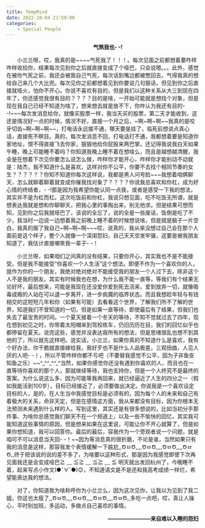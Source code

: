 ```yaml
---
title: TempMind
date: 2022-10-04 21:59:00
categories:
    - Special People
---
```

<p style="text-indent:2em;text-align:center;font-weight:bold">
气煞我也- -!
</p> 

<p style="text-indent:2em">
小兰兰呀，哎，我真的是~~~~气死我了！！！。每次见面之前都想着要咋样咋样收拾你，结果每次见到你之后就直接变成了个哑巴，只会说嗯。。。此外，感觉在被你气死之前，我还会被我自己气死，每次话到嘴边都被憋回去，气得我真的想给自己来几个大比兜。每次见你之前都想着见到你要说几句狠话，但见到你之后直接就哑火，怕你不开心。你说不喜欢有目的，但是我们以这种关系从大三到现在四年了，你还感觉我很有目的？？？？目的是啥，一开始可能就是想找个对象，但是现在我自己已经不知道为啥了，想来想去就是放不下，你咋认为我还有目的- -!~~~每次发消息给你，就像买股票一样，我当天买的股票，第二天才能收到，这还是情况好一点的时候，情况不好，直接一个月之后，~啊~啊~啊~~我真的是咬牙切齿~啊~啊~啊~~，打电话永远接不通，哪天要是挂了，临死前想说点真心话，直接死不瞑目。真的，每次发消息不回，打电话打不通，我都想着要是知道你家地址，恨不得直接飞去你家，狠狠地给你屁股来两巴掌。还记得我说我白天如果午睡，晚上可能睡不着吗？你知道我晚上睡不着在想啥么，而且是越想越清醒，我全是在想着下次见你要怎么说怎么做，咋样你才能开心，咋样你才能别动不动就是：陆杰，我不知道什么是喜欢，这样对你不公平，你要不去找个相同节奏的女生？？？？？？你知不知道你每次这样说，我都是黑人问号脸~~~我想着咱俩聊天，怎么就聊着聊着就变成你催我找对象了？？？？你说我总喜欢和你杠，成为好心情的终结者，- -!那是因为我希望你能认同一点我，或者是感受一下我的想法，其实并不是为杠而杠。这次吃饭前和你杠，我说只想见面，吃不吃饭无所谓，就是想表达我就是想和你聊聊天，把我心里的事掏出来，别无他求。但是结果可想而知，见到你之后我就哑巴了，该说的全忘了，说的全是一些废话，饭倒是吃了不少，我当时一边说一边想着我之前晚上睡不着的时候想说啥，但是就是脑子一片空白，我真的服了我自己~啊~啊~啊~~~哎，说真的，我从来没想过自己会在那个人面前是这个样子，整个人就像一个深闺怨妇，自己天天空发牢骚，这要是被我朋友知道了，我估计直接嘲笑我一辈子- -！
<p>
<p style="text-indent:2em">
小兰兰呀，如果咱们之间真的没有结果，只要你开心，其实我也不是不能接受。但是我不能接受“你喜欢一个人生活”这个想法。即便不作为一个喜欢你的人，就作为你的一个朋友，我绝对绝对绝对不能接受我的朋友一个人过下去，除非这个人不是我的朋友。其实有时候我也在想，为什么我不能一直等，等我们有个结果无论好坏，最后想来，可能是我现在还没爱你爱到死去活来，爱到放弃一切，就像吸毒成瘾的人站在可以退一步离开，进一步疯魔的临界状态。而且我想趁年轻与有钱相交的这短短几年和你（如果有可能）去看看这个世界，了解我们所不了解的世界，知道我们不曾知道的一切，但是如果一直等待，即使最后有了结果，但我们也失去了最宝贵的时间。一个夏天接着一个冬天的等待，不知不觉就过去了四年，现在想到初见之时，你带着太阳帽来到驾校练车，仍旧历历在目，我们的回忆似乎也都停留在夏天。说完这些，感觉并没表达我所有的想法，但是思绪很乱也想不到其他的了，所以就先这样吧。说实话，小兰兰，如果你真的不知道什么是喜欢，我有个好办法，你干脆就直接嫁给我，我好歹也不是什么人品极差，三观扭曲，人见人厌的人吧- -！，所以不管咋样你都不亏吧（不要替我感觉不公平，因为子非鱼安知鱼之乐）~~^_^^_^^_^当然，如果你感觉你还没有遇到你喜欢的人，而且也在一直等待你喜欢的那个人，那就继续等待，我也支持你，但是一个人终究不是最终的答案。为什么说这么多，因为可能等我再回来，就已经逼近了人生的四分之一（假如我能活到100岁），目标已经接近了，必须要做出决定。你说我是一个喜欢设定目标的人，是的，在人生当中我感觉目标是必须有的，因为每个人的未来和自己有着极大的关系，命非天定，但是在感情这方面，我从来都没有目标，因为你根本无法预测未来遇到什么样的人。写到这里，其实还是有很多想说的，比如当初分手那件事、为啥你总感觉我们聊天不在一个频道上，以及一些不愉快的回忆，其实我可能知道这些事情的原因，但是想来如果在这里说，可能让你不开心就算了，但是如果你想知道，我可以回答你。最后的最后，容我作为一个旁观者说一个问题，就是咱可不可以消息当天回- -！~~因为等消息真的很折磨，不论是谁，当然如果只有我的消息是这样，那容我发个表情缓解一下尴尬,,ԾㅂԾ,,,,ԾㅂԾ,,,,ԾㅂԾ,,,,ԾㅂԾ,,终于把该说的说的差不多了，为啥要以这种形式，那是因为我感觉即使下次再见面我还是会变成哑巴≧ ﹏ ≦≧ ﹏ ≦≧ ﹏ ≦
明天就出发回杭州了，今晚睡不着，起来写点小作文(●ˇ∀ˇ●)😊，不知道语文是不是还和我高考成绩一样烂，希望能表达我的想法。
</p> 
<p style="text-indent:2em">
对了，你知道我为啥称呼你为小兰兰么，因为这次见你，让我以为见到了我二姐，你这也太瘦了,,ԾㅂԾ,,,,ԾㅂԾ,,,,ԾㅂԾ,,,,ԾㅂԾ,,多吃一点吧，哎，真让人操心，平时别加班，多运动，多做点自己喜欢的事情。
<p>
<p style="text-indent:2em;text-align:right;font-weight:bold">
————————来自难以入睡的怨妇
</p> 